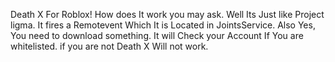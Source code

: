 Death X For Roblox! 
How does It work you may ask.
Well Its Just like Project ligma.
It fires a Remotevent Which It is Located in JointsService.
Also Yes, You need to download something.
It will Check your Account If You are whitelisted.
if you are not Death X Will not work.
